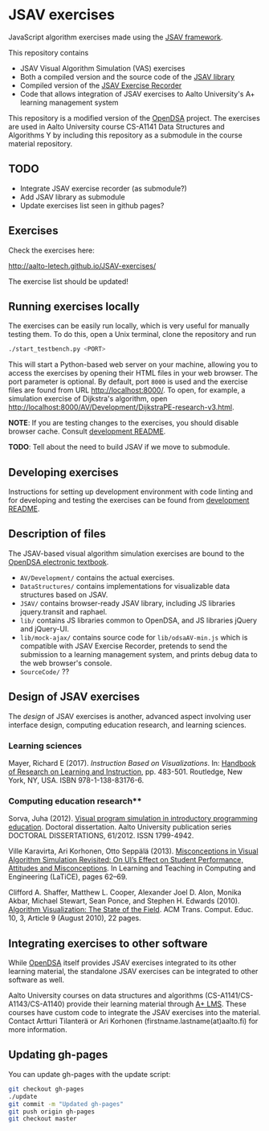 # JSAV exercises

JavaScript algorithm exercises made using the [JSAV framework](https://github.com/vkaravir/JSAV).

This repository contains

- JSAV Visual Algorithm Simulation (VAS) exercises
- Both a compiled version and the source code of the [JSAV library](https://github.com/vkaravir/JSAV)
- Compiled version of the [JSAV Exercise Recorder](https://github.com/Aalto-LeTech/jsav-exercise-recorder)
- Code that allows integration of JSAV exercises to Aalto University's A+ learning management system

This repository is a modified version of the [OpenDSA](https://github.com/OpenDSA/OpenDSA) project.
The exercises are used in Aalto University course CS-A1141 Data Structures and Algorithms Y by including
this repository as a submodule in the course material repository.

## TODO

- Integrate JSAV exercise recorder (as submodule?)
- Add JSAV library as submodule
- Update exercises list seen in github pages?

## Exercises

Check the exercises here:

<http://aalto-letech.github.io/JSAV-exercises/>

The exercise list should be updated!

## Running exercises locally

The exercises can be easily run locally, which is very useful for manually testing them. To do this, open a Unix terminal,
clone the repository and run

```bash
./start_testbench.py <PORT>
```

This will start a Python-based web server on your machine, allowing you to access the exercises by opening their HTML files in your
web browser. The port parameter is optional. By default, port `8000` is used and the exercise files are found from URL <http://localhost:8000/>. To open, for example, a simulation exercise of Dijkstra's algorithm, open
<http://localhost:8000/AV/Development/DijkstraPE-research-v3.html>.

**NOTE**: If you are testing changes to the exercises, you should disable browser cache. Consult [development README](JSAV-exercise-development.md).

**TODO**: Tell about the need to build JSAV if we move to submodule.

## Developing exercises

Instructions for setting up development environment with code linting and for developing and testing the exercises can be found from [development README](JSAV-exercise-development.md).

## Description of files

The JSAV-based visual algorithm simulation exercises are bound to the
[OpenDSA electronic textbook](https://opendsa-server.cs.vt.edu/).

- `AV/Development/` contains the actual exercises.
- `DataStructures/` contains implementations for visualizable data
  structures based on JSAV.
- `JSAV/` contains browser-ready JSAV library, including JS libraries
   jquery.transit and raphael.
- `lib/` contains JS libraries common to OpenDSA, and JS libraries
   jQuery and jQuery-UI.
- `lib/mock-ajax/` contains source code for `lib/odsaAV-min.js`
   which is compatible with JSAV Exercise Recorder, pretends to
   send the submission to a learning management system, and prints
   debug data to the web browser's console.
- `SourceCode/` ??

## Design of JSAV exercises

The *design* of JSAV exercises is another, advanced aspect involving user
interface design, computing education research, and learning sciences.

### Learning sciences

Mayer, Richard E (2017). *Instruction Based on Visualizations*. In: [Handbook of
  Research on Learning and
  Instruction](https://www.routledge.com/Handbook-of-Research-on-Learning-and-Instruction/Mayer-Alexander/p/book/9781138831766),
  pp. 483-501. Routledge, New York, NY, USA. ISBN 978-1-138-83176-6.

### Computing education research**

Sorva, Juha (2012). [Visual program simulation in introductory programming
education](https://aaltodoc.aalto.fi/handle/123456789/3534). Doctoral
dissertation. Aalto University publication series DOCTORAL DISSERTATIONS,
61/2012. ISSN 1799-4942.

Ville Karavirta, Ari Korhonen, Otto Seppälä (2013). [Misconceptions in Visual Algorithm Simulation Revisited: On UI’s Effect on Student Performance, Attitudes and Misconceptions](http://dx.doi.org/10.1109/LaTiCE.2013.35). In Learning and Teaching in Computing and Engineering (LaTiCE), pages 62–69.

Clifford A. Shaffer, Matthew L. Cooper, Alexander Joel D. Alon, Monika Akbar,
Michael Stewart, Sean Ponce, and Stephen H. Edwards (2010). [Algorithm
Visualization: The State of the
Field](https://doi.org/10.1145/1821996.1821997). ACM Trans. Comput. Educ. 10,
3, Article 9 (August 2010), 22 pages.

## Integrating exercises to other software

While [OpenDSA](https://opendsa-server.cs.vt.edu/) itself provides JSAV
exercises integrated to its other learning material, the standalone JSAV
exercises can be integrated to other software as well.

Aalto University courses on data structures and algorithms
(CS-A1141/CS-A1143/CS-A1140) provide their learning material through [A+
LMS](https://apluslms.github.io/). These courses have custom code to integrate
the JSAV exercises into the material. Contact Artturi Tilanterä or Ari Korhonen
(firstname.lastname(at)aalto.fi) for more information.

## Updating gh-pages

You can update gh-pages with the update script:

```bash
git checkout gh-pages
./update
git commit -m "Updated gh-pages"
git push origin gh-pages
git checkout master
```

